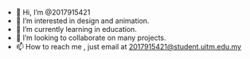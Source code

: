 - 👋 Hi, I’m @2017915421
- 👀 I’m interested in design and animation.
- 🌱 I’m currently learning in education.
- 💞️ I’m looking to collaborate on many projects.
- 📫 How to reach me , just email at 2017915421@student.uitm.edu.my

<!---
2017915421/2017915421 is a ✨ special ✨ repository because its `README.md` (this file) appears on your GitHub profile.
You can click the Preview link to take a look at your changes.
--->

